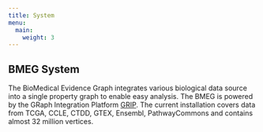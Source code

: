 ```yaml
---
title: System
menu:
  main:
    weight: 3
---
```



BMEG System
-----------

The BioMedical Evidence Graph integrates various biological data source into a single property graph to enable easy analysis. The BMEG is powered by the GRaph Integration Platform [GRIP](https://github.com/bmeg/GRIP). The current installation covers data from TCGA, CCLE, CTDD, GTEX, Ensembl, PathwayCommons and contains almost 32 million vertices.
